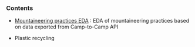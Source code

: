 ### Contents

- [Mountaineering practices EDA](/C2C_API_v5.ipynb) : EDA of mountaineering practices based on data exported from Camp-to-Camp API

- Plastic recycling

